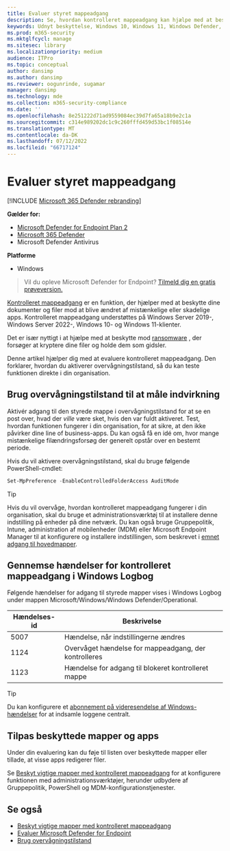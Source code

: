 ```yaml
---
title: Evaluer styret mappeadgang
description: Se, hvordan kontrolleret mappeadgang kan hjælpe med at beskytte filer mod at blive ændret af skadelige apps.
keywords: Udnyt beskyttelse, Windows 10, Windows 11, Windows Defender, ransomware, beskyt, evaluer, test, demo, prøv
ms.prod: m365-security
ms.mktglfcycl: manage
ms.sitesec: library
ms.localizationpriority: medium
audience: ITPro
ms.topic: conceptual
author: dansimp
ms.author: dansimp
ms.reviewer: oogunrinde, sugamar
manager: dansimp
ms.technology: mde
ms.collection: m365-security-compliance
ms.date: ''
ms.openlocfilehash: 8e251222d71ad9559084ec39d7fa65a18b9e2c1a
ms.sourcegitcommit: c314e989202dc1c9c260fffd459d53bc1f08514e
ms.translationtype: MT
ms.contentlocale: da-DK
ms.lasthandoff: 07/12/2022
ms.locfileid: "66717124"
---
```

# <a name="evaluate-controlled-folder-access"></a>Evaluer styret mappeadgang

[!INCLUDE [Microsoft 365 Defender rebranding](../../includes/microsoft-defender.md)]

**Gælder for:**
- [Microsoft Defender for Endpoint Plan 2](https://go.microsoft.com/fwlink/?linkid=2154037)
- [Microsoft 365 Defender](https://go.microsoft.com/fwlink/?linkid=2118804)
- Microsoft Defender Antivirus

**Platforme**
- Windows

> Vil du opleve Microsoft Defender for Endpoint? [Tilmeld dig en gratis prøveversion.](https://signup.microsoft.com/create-account/signup?products=7f379fee-c4f9-4278-b0a1-e4c8c2fcdf7e&ru=https://aka.ms/MDEp2OpenTrial?ocid=docs-wdatp-enablesiem-abovefoldlink)


[Kontrolleret mappeadgang](controlled-folders.md) er en funktion, der hjælper med at beskytte dine dokumenter og filer mod at blive ændret af mistænkelige eller skadelige apps. Kontrolleret mappeadgang understøttes på Windows Server 2019-, Windows Server 2022-, Windows 10- og Windows 11-klienter.

Det er især nyttigt i at hjælpe med at beskytte mod [ransomware](https://www.microsoft.com/wdsi/threats/ransomware) , der forsøger at kryptere dine filer og holde dem som gidsler.

Denne artikel hjælper dig med at evaluere kontrolleret mappeadgang. Den forklarer, hvordan du aktiverer overvågningstilstand, så du kan teste funktionen direkte i din organisation.

## <a name="use-audit-mode-to-measure-impact"></a>Brug overvågningstilstand til at måle indvirkning

Aktivér adgang til den styrede mappe i overvågningstilstand for at se en post over, hvad der *ville* være sket, hvis den var fuldt aktiveret. Test, hvordan funktionen fungerer i din organisation, for at sikre, at den ikke påvirker dine line of business-apps. Du kan også få en idé om, hvor mange mistænkelige filændringsforsøg der generelt opstår over en bestemt periode.

Hvis du vil aktivere overvågningstilstand, skal du bruge følgende PowerShell-cmdlet:

```PowerShell
Set-MpPreference -EnableControlledFolderAccess AuditMode
```

> [!TIP]
> Hvis du vil overvåge, hvordan kontrolleret mappeadgang fungerer i din organisation, skal du bruge et administrationsværktøj til at installere denne indstilling på enheder på dine netværk.
Du kan også bruge Gruppepolitik, Intune, administration af mobilenheder (MDM) eller Microsoft Endpoint Manager til at konfigurere og installere indstillingen, som beskrevet i [emnet adgang til hovedmapper](controlled-folders.md).

## <a name="review-controlled-folder-access-events-in-windows-event-viewer"></a>Gennemse hændelser for kontrolleret mappeadgang i Windows Logbog

Følgende hændelser for adgang til styrede mapper vises i Windows Logbog under mappen Microsoft/Windows/Windows Defender/Operational.

Hændelses-id | Beskrivelse
-|-
 5007 | Hændelse, når indstillingerne ændres
 1124 | Overvåget hændelse for mappeadgang, der kontrolleres
 1123 | Hændelse for adgang til blokeret kontrolleret mappe

> [!TIP]
> Du kan konfigurere et [abonnement på videresendelse af Windows-hændelser](/windows/win32/wec/setting-up-a-source-initiated-subscription) for at indsamle loggene centralt. 

## <a name="customize-protected-folders-and-apps"></a>Tilpas beskyttede mapper og apps

Under din evaluering kan du føje til listen over beskyttede mapper eller tillade, at visse apps redigerer filer.

Se [Beskyt vigtige mapper med kontrolleret mappeadgang](controlled-folders.md) for at konfigurere funktionen med administrationsværktøjer, herunder udbydere af Gruppepolitik, PowerShell og MDM-konfigurationstjenester.

## <a name="see-also"></a>Se også

* [Beskyt vigtige mapper med kontrolleret mappeadgang](controlled-folders.md)
* [Evaluer Microsoft Defender for Endpoint](evaluate-mde.md)
* [Brug overvågningstilstand](audit-windows-defender.md)
